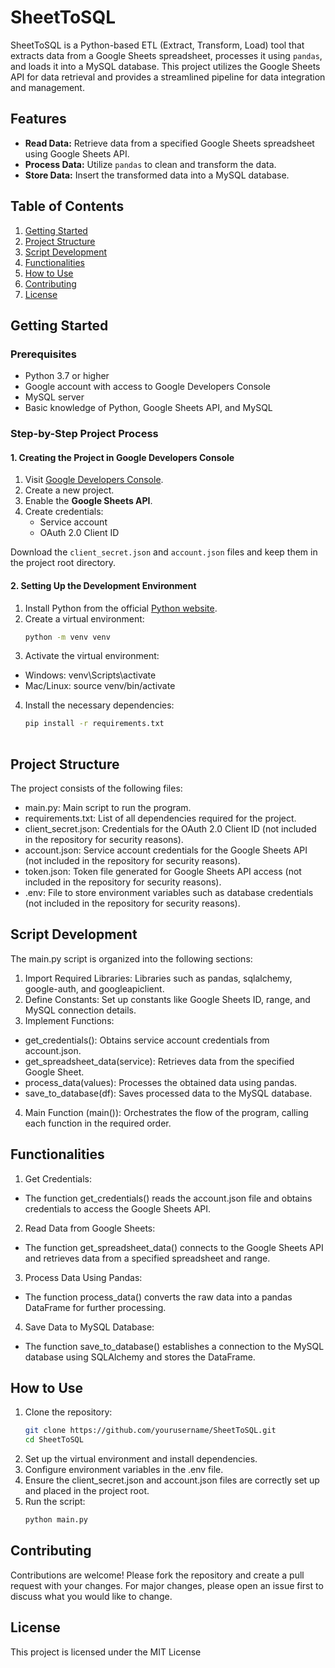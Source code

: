 # SheetToSQL
SheetToSQL is a Python-based ETL (Extract, Transform, Load) tool that extracts data from a Google Sheets spreadsheet, processes it using `pandas`, and loads it into a MySQL database. This project utilizes the Google Sheets API for data retrieval and provides a streamlined pipeline for data integration and management.

## Features

- **Read Data:** Retrieve data from a specified Google Sheets spreadsheet using Google Sheets API.
- **Process Data:** Utilize `pandas` to clean and transform the data.
- **Store Data:** Insert the transformed data into a MySQL database.

## Table of Contents

1. [Getting Started](#getting-started)
2. [Project Structure](#project-structure)
3. [Script Development](#script-development)
4. [Functionalities](#functionalities)
5. [How to Use](#how-to-use)
6. [Contributing](#contributing)
7. [License](#license)

## Getting Started

### Prerequisites

- Python 3.7 or higher
- Google account with access to Google Developers Console
- MySQL server
- Basic knowledge of Python, Google Sheets API, and MySQL

### Step-by-Step Project Process

#### 1. Creating the Project in Google Developers Console

1. Visit [Google Developers Console](https://console.developers.google.com).
2. Create a new project.
3. Enable the **Google Sheets API**.
4. Create credentials:
   - Service account
   - OAuth 2.0 Client ID

Download the `client_secret.json` and `account.json` files and keep them in the project root directory.

#### 2. Setting Up the Development Environment

1. Install Python from the official [Python website](https://www.python.org/).
2. Create a virtual environment:
   ```bash
   python -m venv venv
3. Activate the virtual environment:
- Windows: venv\Scripts\activate
- Mac/Linux: source venv/bin/activate
4. Install the necessary dependencies:
    ```bash
    pip install -r requirements.txt
  
## Project Structure
The project consists of the following files:

- main.py: Main script to run the program.
- requirements.txt: List of all dependencies required for the project.
- client_secret.json: Credentials for the OAuth 2.0 Client ID (not included in the repository for security reasons).
- account.json: Service account credentials for the Google Sheets API (not included in the repository for security reasons).
- token.json: Token file generated for Google Sheets API access (not included in the repository for security reasons).
- .env: File to store environment variables such as database credentials (not included in the repository for security reasons).

## Script Development
The main.py script is organized into the following sections:

1. Import Required Libraries: Libraries such as pandas, sqlalchemy, google-auth, and googleapiclient.
2. Define Constants: Set up constants like Google Sheets ID, range, and MySQL connection details.
3. Implement Functions:
- get_credentials(): Obtains service account credentials from account.json.
- get_spreadsheet_data(service): Retrieves data from the specified Google Sheet.
- process_data(values): Processes the obtained data using pandas.
- save_to_database(df): Saves processed data to the MySQL database.
4. Main Function (main()): Orchestrates the flow of the program, calling each function in the required order.

## Functionalities
1. Get Credentials:
- The function get_credentials() reads the account.json file and obtains credentials to access the Google Sheets API.
2. Read Data from Google Sheets:
- The function get_spreadsheet_data() connects to the Google Sheets API and retrieves data from a specified spreadsheet and range.
3. Process Data Using Pandas:
- The function process_data() converts the raw data into a pandas DataFrame for further processing.
4. Save Data to MySQL Database:
- The function save_to_database() establishes a connection to the MySQL database using SQLAlchemy and stores the DataFrame.

## How to Use
1. Clone the repository:
   ```bash
   git clone https://github.com/yourusername/SheetToSQL.git
   cd SheetToSQL
2. Set up the virtual environment and install dependencies.
3. Configure environment variables in the .env file.
4. Ensure the client_secret.json and account.json files are correctly set up and placed in the project root.
5. Run the script:
   ```bash
   python main.py

## Contributing
Contributions are welcome! Please fork the repository and create a pull request with your changes. For major changes, please open an issue first to discuss what you would like to change.

## License
This project is licensed under the MIT License
